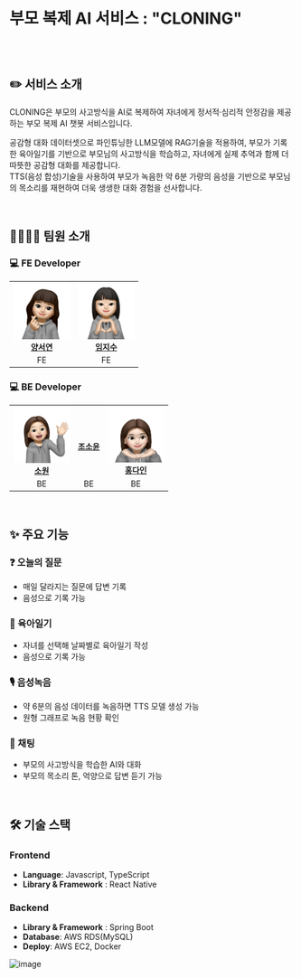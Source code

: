 # 부모 복제 AI 서비스 : "CLONING"

<br/><br/>
<h2>✏️ 서비스 소개</h2>

CLONING은 부모의 사고방식을 AI로 복제하여 자녀에게 정서적·심리적 안정감을 제공하는 부모 복제 AI 챗봇 서비스입니다.

공감형 대화 데이터셋으로 파인튜닝한 LLM모델에 RAG기술을 적용하여, 
부모가 기록한 육아일기를 기반으로 부모님의 사고방식을 학습하고, 
자녀에게 실제 추억과 함께 더 따뜻한 공감형 대화를 제공합니다.  <br/>
TTS(음성 합성)기술을 사용하여 부모가 녹음한 약 6분 가량의 음성을 기반으로 부모님의 목소리를 재현하여 
더욱 생생한 대화 경험을 선사합니다.

<br/>

<h2>👩‍👩‍👧‍👧 팀원 소개</h2>

<h3>💻 FE Developer</h3>

<table>
  <tbody>
    <tr>
      <td align="center">
        <a href="https://github.com/yangsy02"><img src="./image/seoyeon.png" width="100px;" alt=""/><br /><b>양서연</b></a><br />
      </td>
      <td align="center">
        <a href="https://github.com/jisooooooooooo"><img src="./image/jisoo.png" width="100px;" alt=""/><br /><b>임지수</b></a><br />
      </td>
    </tr>
    <tr>
      <td align="center">FE</td>
      <td align="center">FE</td>
    </tr>
  </tbody>
</table>

<h3>💻 BE Developer</h3>
<table>
  <tbody>
    <tr>
      <td align="center">
        <a href="https://github.com/cherishwish"><img src="./image/won.png" width="100px;" alt=""/><br /><b>소원</b></a><br />
      </td>
      <td align="center">
        <a href="https://github.com/soyoon1"><img src="./image/soyoon.png" width="100px;" alt=""/><br /><b>조소윤</b></a><br />
      </td>
      <td align="center">
        <a href="https://github.com/Soibecameit
"><img src="./image/dain.png" width="100px;" alt=""/><br /><b>홍다인</b></a><br />
      </td>
    </tr>
    <tr>
      <td align="center">BE</td>
      <td align="center">BE</td>
      <td align="center">BE</td>
    </tr>
  </tbody>
</table>

<br/>

<h2>✨ 주요 기능</h2>

### ❓ 오늘의 질문
- 매일 달라지는 질문에 답변 기록
- 음성으로 기록 가능

### 📗 육아일기
- 자녀를 선택해 날짜별로 육아일기 작성
- 음성으로 기록 가능

### 🎙️ 음성녹음
- 약 6분의 음성 데이터를 녹음하면 TTS 모델 생성 가능
- 원형 그래프로 녹음 현황 확인

### 💬 채팅
- 부모의 사고방식을 학습한 AI와 대화
- 부모의 목소리 톤, 억양으로 답변 듣기 가능

<br/>

<h2>🛠️ 기술 스택</h2>

### Frontend
- **Language**: Javascript, TypeScript
- **Library & Framework** : React Native

### Backend
- **Library & Framework** : Spring Boot
- **Database**: AWS RDS(MySQL)
- **Deploy**: AWS EC2, Docker

![image](https://github.com/user-attachments/assets/01e92475-27f6-459d-ba0f-e72b10f7c89b)



